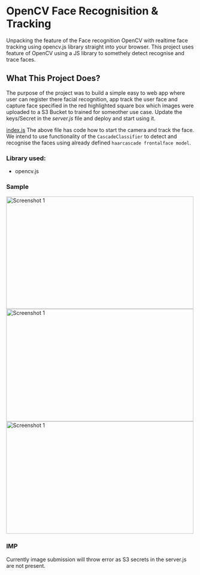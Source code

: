 # OpenCV Face Recognisition & Tracking

Unpacking the feature of the Face recognition OpenCV with realtime face tracking using opencv.js library straight into your browser.
This project uses feature of OpenCV using a JS library to somethely detect recognise and trace faces.

## What This Project Does?
The purpose of the project was to build a simple easy to web app where user can register there facial recognition, app track the user face and capture face specified in the red highlighted square box which images were uploaded to a S3 Bucket to trained for someother use case.
Update the keys/Secret in the *server.js* file and deploy and start using it.

[index.js](assets/js/index.js) 
The above file has code how to start the camera and track the face.
We intend to use functionality of the `CascadeClassifier` to detect and recognise the faces using already defined `haarcascade frontalface model`.

### Library used:
* opencv.js

### Sample
<img src="https://github.com/harshitsidhwa/opencvjs-face-tracking/blob/master/screenshots/Screenshot-1.png?raw=true" width="500" height="300" title="Screenshot 1">
<img src="https://github.com/harshitsidhwa/opencvjs-face-tracking/blob/master/screenshots/Screenshot-2.png?raw=true" width="500" height="300" title="Screenshot 1">
<img src="https://github.com/harshitsidhwa/opencvjs-face-tracking/blob/master/screenshots/Screenshot-3.png?raw=true" width="500" height="300" title="Screenshot 1">

### IMP
Currently image submission will throw error as S3 secrets in the server.js are not present.
